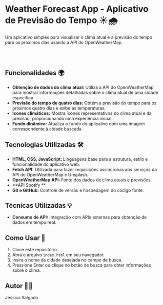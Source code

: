 # Weather Forecast App - Aplicativo de Previsão do Tempo ☀️🌧️

Um aplicativo simples para visualizar o clima atual e a previsão do tempo para os próximos dias usando a API do OpenWeatherMap.

<br />

<br />

## Funcionalidades 🌍

- **Obtenção de dados do clima atual:** Utiliza a API do OpenWeatherMap para mostrar informações detalhadas sobre o clima atual de uma cidade específica.
- **Previsão do tempo de quatro dias:** Obtém a previsão do tempo para os próximos quatro dias e exibe as temperaturas.
- **Ícones climáticos:** Mostra ícones representativos do clima atual e da previsão, proporcionando uma experiência visual.
- **Fundo dinâmico:** Atualiza o fundo do aplicativo com uma imagem correspondente à cidade buscada.

## Tecnologias Utilizadas 🛠️

- **HTML, CSS, JavaScript:** Linguagens base para a estrutura, estilo e funcionalidade do aplicativo web.
- **Fetch API:** Utilizada para fazer requisições assíncronas aos serviços da API do OpenWeatherMap e Unsplash.
- **OpenWeatherMap API:** Fonte dos dados de clima atuais e previsões.
- **API Spotify **
- **Git e GitHub:** Controle de versão e hospedagem do código fonte.

## Técnicas Utilizadas 💡

- **Consumo de API:** Integração com APIs externas para obtenção de dados em tempo real.

## Como Usar 🚀

1. Clone este repositório.
2. Abra o arquivo `index.html` em seu navegador.
3. Insira o nome da cidade desejada no campo de busca.
4. Pressione Enter ou clique no botão de busca para obter informações sobre o clima.

## Autor  🧑‍💻
Jessica Salgado
